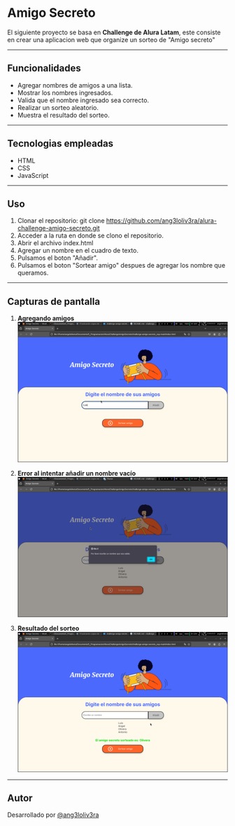 # Amigo Secreto 


El siguiente proyecto se basa en **Challenge de Alura Latam**,
este consiste en crear una aplicacion web que organize un sorteo de "Amigo secreto"

---

## Funcionalidades
- Agregar nombres de amigos a una lista.  
- Mostrar los nombres ingresados. 
- Valida que el nombre ingresado sea correcto. 
- Realizar un sorteo aleatorio.  
- Muestra el resultado del sorteo.

---

## Tecnologias empleadas
- HTML  
- CSS  
- JavaScript  

---

## Uso
1. Clonar el repositorio:
   git clone https://github.com/ang3loliv3ra/alura-challenge-amigo-secreto.git
2. Acceder a la ruta en donde se clono el repositorio.
3. Abrir el archivo index.html
4. Agregar un nombre en el cuadro de texto.
5. Pulsamos el boton "Añadir".
6. Pulsamos el boton "Sortear amigo" despues de agregar los nombre que queramos.

--- 

## Capturas de pantalla
1. **Agregando amigos**  
   ![Agregando amigos](assets/Screenshot_1.png)

2. **Error al intentar añadir un nombre vacío**  
   ![Error al añadir vacío](assets/Screenshot_2.png)

3. **Resultado del sorteo**  
   ![Resultado del sorteo](assets/Screenshot_3.png)

---

## Autor
Desarrollado por [@ang3loliv3ra](https://github.com/ang3loliv3ra)